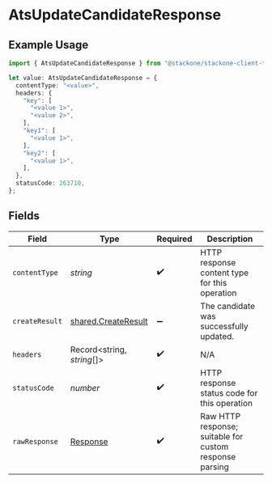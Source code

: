 # AtsUpdateCandidateResponse

## Example Usage

```typescript
import { AtsUpdateCandidateResponse } from "@stackone/stackone-client-ts/sdk/models/operations";

let value: AtsUpdateCandidateResponse = {
  contentType: "<value>",
  headers: {
    "key": [
      "<value 1>",
      "<value 2>",
    ],
    "key1": [
      "<value 1>",
    ],
    "key2": [
      "<value 1>",
    ],
  },
  statusCode: 263710,
};
```

## Fields

| Field                                                                 | Type                                                                  | Required                                                              | Description                                                           |
| --------------------------------------------------------------------- | --------------------------------------------------------------------- | --------------------------------------------------------------------- | --------------------------------------------------------------------- |
| `contentType`                                                         | *string*                                                              | :heavy_check_mark:                                                    | HTTP response content type for this operation                         |
| `createResult`                                                        | [shared.CreateResult](../../../sdk/models/shared/createresult.md)     | :heavy_minus_sign:                                                    | The candidate was successfully updated.                               |
| `headers`                                                             | Record<string, *string*[]>                                            | :heavy_check_mark:                                                    | N/A                                                                   |
| `statusCode`                                                          | *number*                                                              | :heavy_check_mark:                                                    | HTTP response status code for this operation                          |
| `rawResponse`                                                         | [Response](https://developer.mozilla.org/en-US/docs/Web/API/Response) | :heavy_check_mark:                                                    | Raw HTTP response; suitable for custom response parsing               |
